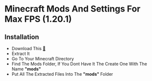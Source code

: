 # Minecraft Mods And Settings For Max FPS (1.20.1)

## **Installation**

- Download This [📂](https://github.com/v3dqnt/MC-Settings/blob/main/mods.zip)
- Extract It
- Go To Your Minecraft Directory
- Find The Mods Folder, If You Dont Have It The Create One With The Name **"mods"**
- Put All The Extracted Files Into The **"mods"** Folder
